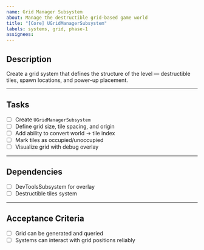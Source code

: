 ```yaml
---
name: Grid Manager Subsystem
about: Manage the destructible grid-based game world
title: "[Core] UGridManagerSubsystem"
labels: systems, grid, phase-1
assignees: 
---
```


## Description

Create a grid system that defines the structure of the level — destructible tiles, spawn locations, and power-up placement.

---

## Tasks

- [ ] Create `UGridManagerSubsystem`  
- [ ] Define grid size, tile spacing, and origin  
- [ ] Add ability to convert world → tile index  
- [ ] Mark tiles as occupied/unoccupied  
- [ ] Visualize grid with debug overlay  

---

## Dependencies

- [ ] DevToolsSubsystem for overlay  
- [ ] Destructible tiles system  

---

## Acceptance Criteria

- [ ] Grid can be generated and queried  
- [ ] Systems can interact with grid positions reliably  
